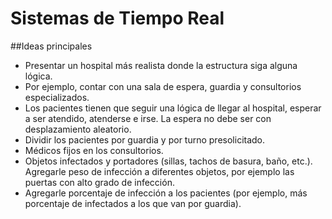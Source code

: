 # Sistemas de Tiempo Real

##Ideas principales
* Presentar un hospital más realista donde la estructura siga alguna lógica.
* Por ejemplo, contar con una sala de espera, guardia y consultorios especializados. 
* Los pacientes tienen que seguir una lógica de llegar al hospital, esperar a ser atendido, atenderse e irse. La espera no debe ser con desplazamiento aleatorio.
* Dividir los pacientes por guardia y por turno presolicitado.
* Médicos fijos en los consultorios. 
* Objetos infectados y portadores (sillas, tachos de basura, baño, etc.). Agregarle peso de infección a diferentes objetos, por ejemplo las puertas con alto grado de infección.
* Agregarle porcentaje de infección a los pacientes (por ejemplo, más porcentaje de infectados a los que van por guardia).
